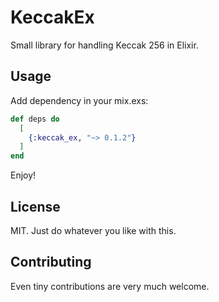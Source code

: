 # KeccakEx

Small library for handling Keccak 256 in Elixir.

## Usage

Add dependency in your mix.exs:

```elixir
def deps do
  [
    {:keccak_ex, "~> 0.1.2"}
  ]
end
```

Enjoy!

## License

MIT. Just do whatever you like with this.

## Contributing

Even tiny contributions are very much welcome. 